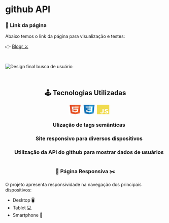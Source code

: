 # github API

<h3>🔗 Link da página</h2>
<p>Abaixo temos o link da página para visualização e testes:</p>
👉 <a href="https://github-user-api-mu.vercel.app/" target="_blank">Blogr ⚔</a>

#

![Design final busca de usuário](./src/images/Projeto-final-api.gif)

<div align="center" valign="top"><br>
 <h2>🕹️ Tecnologias Utilizadas</h2>
    <ul align="center">
        <img align="center" alt="HTML" height="30" width="40" src="https://raw.githubusercontent.com/devicons/devicon/master/icons/html5/html5-original.svg">
        <img align="center" alt="CSS" height="30" width="40" src="https://raw.githubusercontent.com/devicons/devicon/master/icons/css3/css3-original.svg">
        <img align="center" alt="Js" height="30" width="40" src="https://raw.githubusercontent.com/devicons/devicon/master/icons/javascript/javascript-plain.svg">
 <br>

<h3>Ulização de tags semânticas</h3>
<h3>Site responsivo para diversos dispositivos</h3>
<h3>Utilização da API do github para mostrar dados de usuários</h3>
    </ul>
</div>

#

<h3 align="center">📐 Página Responsiva ✂️</h3>
<p>O projeto apresenta responsividade na navegação dos principais dispositivos:</p>
<ul>
    <li>Desktop 🖥️</li>
    <li>Tablet 💻</li>
    <li>Smartphone 📱</li>
</ul>

